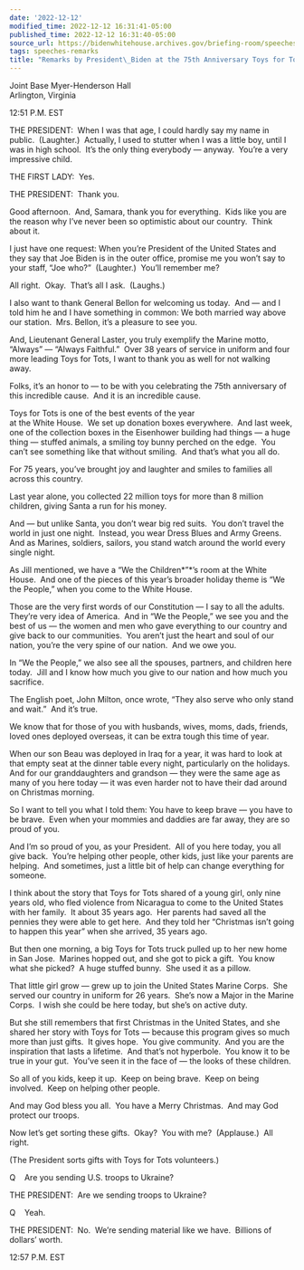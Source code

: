 ```yaml
---
date: '2022-12-12'
modified_time: 2022-12-12 16:31:41-05:00
published_time: 2022-12-12 16:31:40-05:00
source_url: https://bidenwhitehouse.archives.gov/briefing-room/speeches-remarks/2022/12/12/remarks-by-president-biden-at-the-75th-anniversary-toys-for-tots-event/
tags: speeches-remarks
title: "Remarks by President\_Biden at the 75th Anniversary Toys for Tots\_Event"
---
```

 
Joint Base Myer-Henderson Hall  
Arlington, Virginia

12:51 P.M. EST

THE PRESIDENT:  When I was that age, I could hardly say my name in
public.  (Laughter.)  Actually, I used to stutter when I was a little
boy, until I was in high school.  It’s the only thing everybody —
anyway.  You’re a very impressive child.  
  
THE FIRST LADY:  Yes.  
  
THE PRESIDENT:  Thank you.

Good afternoon.  And, Samara, thank you for everything.  Kids like you
are the reason why I’ve never been so optimistic about our country. 
Think about it.   
  
I just have one request: When you’re President of the United States and
they say that Joe Biden is in the outer office, promise me you won’t say
to your staff, “Joe who?”  (Laughter.)  You’ll remember me?   
  
All right.  Okay.  That’s all I ask.  (Laughs.)  
  
I also want to thank General Bellon for welcoming us today.  And — and I
told him he and I have something in common: We both married way above
our station.  Mrs. Bellon, it’s a pleasure to see you.   
  
And, Lieutenant General Laster, you truly exemplify the Marine motto,
“Always” — “Always Faithful.”  Over 38 years of service in uniform and
four more leading Toys for Tots, I want to thank you as well for not
walking away.   
  
Folks, it’s an honor to — to be with you celebrating the 75th
anniversary of this incredible cause.  And it is an incredible cause.   
  
Toys for Tots is one of the best events of the year  
at the White House.  We set up donation boxes everywhere.  And last
week, one of the collection boxes in the Eisenhower building had things
— a huge thing — stuffed animals, a smiling toy bunny perched on the
edge.  You can’t see something like that without smiling.  And that’s
what you all do.   
  
For 75 years, you’ve brought joy and laughter and smiles to families all
across this country.   
  
Last year alone, you collected 22 million toys for more than 8 million
children, giving Santa a run for his money.  
  
And — but unlike Santa, you don’t wear big red suits.  You don’t travel
the world in just one night.  Instead, you wear Dress Blues and Army
Greens.  And as Marines, soldiers, sailors, you stand watch around the
world every single night.  
  
As Jill mentioned, we have a “We the Children*”*’s room at the White
House.  And one of the pieces of this year’s broader holiday theme is
“We the People,” when you come to the White House.   
  
Those are the very first words of our Constitution — I say to all the
adults.  They’re very idea of America.  And in “We the People,” we see
you and the best of us — the women and men who gave everything to our
country and give back to our communities.  You aren’t just the heart and
soul of our nation, you’re the very spine of our nation.  And we owe
you.  
  
In “We the People,” we also see all the spouses, partners, and children
here today.  Jill and I know how much you give to our nation and how
much you sacrifice.  
  
The English poet, John Milton, once wrote, “They also serve who only
stand and wait.”  And it’s true.  
  
We know that for those of you with husbands, wives, moms, dads, friends,
loved ones deployed overseas, it can be extra tough this time of year.  
  
When our son Beau was deployed in Iraq for a year, it was hard to look
at that empty seat at the dinner table every night, particularly on the
holidays.  And for our granddaughters and grandson — they were the same
age as many of you here today — it was even harder not to have their dad
around on Christmas morning.  
  
So I want to tell you what I told them: You have to keep brave — you
have to be brave.  Even when your mommies and daddies are far away, they
are so proud of you.  
  
And I’m so proud of you, as your President.  All of you here today, you
all give back.  You’re helping other people, other kids, just like your
parents are helping.  And sometimes, just a little bit of help can
change everything for someone.   
  
I think about the story that Toys for Tots shared of a young girl, only
nine years old, who fled violence from Nicaragua to come to the United
States with her family.  It about 35 years ago.  Her parents had saved
all the pennies they were able to get here.  And they told her
“Christmas isn’t going to happen this year” when she arrived, 35 years
ago.  
  
But then one morning, a big Toys for Tots truck pulled up to her new
home in San Jose.  Marines hopped out, and she got to pick a gift.  You
know what she picked?  A huge stuffed bunny.  She used it as a pillow.  
  
That little girl grow — grew up to join the United States Marine Corps. 
She served our country in uniform for 26 years.  She’s now a Major in
the Marine Corps.  I wish she could be here today, but she’s on active
duty.  
  
But she still remembers that first Christmas in the United States, and
she shared her story with Toys for Tots — because this program gives so
much more than just gifts.  It gives hope.  You give community.  And you
are the inspiration that lasts a lifetime.  And that’s not hyperbole. 
You know it to be true in your gut.  You’ve seen it in the face of — the
looks of these children.  
  
So all of you kids, keep it up.  Keep on being brave.  Keep on being
involved.  Keep on helping other people.   
  
And may God bless you all.  You have a Merry Christmas.  And may God
protect our troops.   
  
Now let’s get sorting these gifts.  Okay?  You with me?  (Applause.) 
All right.   
  
(The President sorts gifts with Toys for Tots volunteers.)  
  
Q    Are you sending U.S. troops to Ukraine?  
  
THE PRESIDENT:  Are we sending troops to Ukraine?   
  
Q    Yeah.  
  
THE PRESIDENT:  No.  We’re sending material like we have.  Billions of
dollars’ worth.    
  
12:57 P.M. EST
